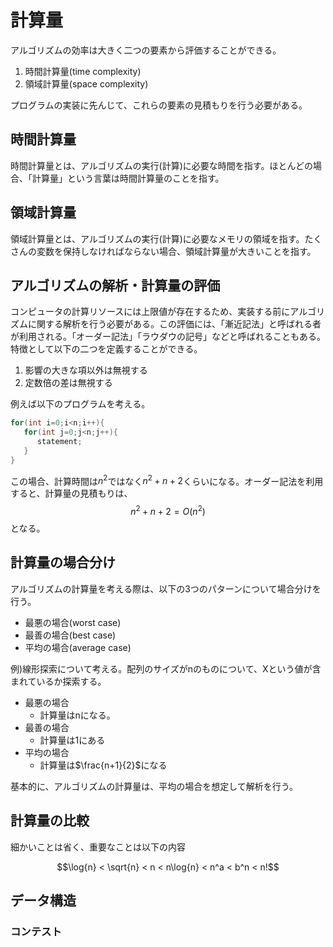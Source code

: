 # 計算量

アルゴリズムの効率は大きく二つの要素から評価することができる。

1. 時間計算量(time complexity)
2. 領域計算量(space complexity)

プログラムの実装に先んじて、これらの要素の見積もりを行う必要がある。

## 時間計算量

時間計算量とは、アルゴリズムの実行(計算)に必要な時間を指す。ほとんどの場合、「計算量」という言葉は時間計算量のことを指す。

## 領域計算量

領域計算量とは、アルゴリズムの実行(計算)に必要なメモリの領域を指す。たくさんの変数を保持しなければならない場合、領域計算量が大きいことを指す。

## アルゴリズムの解析・計算量の評価

コンピュータの計算リソースには上限値が存在するため、実装する前にアルゴリズムに関する解析を行う必要がある。この評価には、「漸近記法」と呼ばれる者が利用される。「オーダー記法」「ラウダウの記号」などと呼ばれることもある。
特徴として以下の二つを定義することができる。

1. 影響の大きな項以外は無視する
2. 定数倍の差は無視する

例えば以下のプログラムを考える。

```c++
for(int i=0;i<n;i++){
   for(int j=0;j<n;j++){
      statement;
   }
}
```

この場合、計算時間は$n^2$ではなく$n^2+n+2$くらいになる。オーダー記法を利用すると、計算量の見積もりは、
$$n^2+n+2={O}(n^2)$$
となる。

## 計算量の場合分け

アルゴリズムの計算量を考える際は、以下の3つのパターンについて場合分けを行う。

- 最悪の場合(worst case)
- 最善の場合(best case)
- 平均の場合(average case)

例)線形探索について考える。配列のサイズがnのものについて、Xという値が含まれているか探索する。

- 最悪の場合
  - 計算量はnになる。
- 最善の場合
  - 計算量は1にある
- 平均の場合
  - 計算量は$\frac{n+1}{2}$になる

基本的に、アルゴリズムの計算量は、平均の場合を想定して解析を行う。

## 計算量の比較

細かいことは省く、重要なことは以下の内容

$$\log{n} < \sqrt{n} < n < n\log{n} < n^a < b^n < n!$$

## データ構造

### コンテスト
